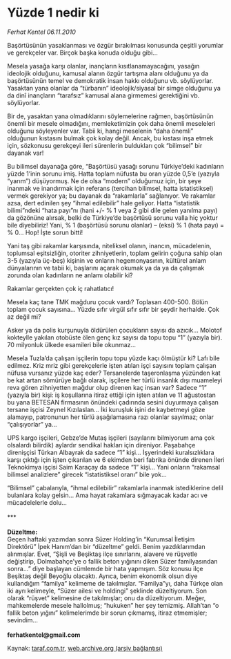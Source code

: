 # Yüzde 1 nedir ki

*Ferhat Kentel 06.11.2010*

<div class="yazi"><p>Başörtüsünün yasaklanması ve özgür bırakılması konusunda çeşitli yorumlar ve gerekçeler var. Birçok başka konuda olduğu gibi...</p>
<p>Mesela yasağa karşı olanlar, inançların kısıtlanamayacağını, yasağın ideolojik olduğunu, kamusal alanın özgür tartışma alanı olduğunu ya da başörtüsünün temel ve demokratik insan hakkı olduğunu vb. söylüyorlar. Yasaktan yana olanlar da “türbanın” ideolojik/siyasal bir simge olduğunu ya da dinî inançların “tarafsız” kamusal alana girmemesi gerektiğini vb. söylüyorlar. </p>
<p>Bir de, yasaktan yana olmadıklarını söylemelerine rağmen, başörtüsünün önemli bir mesele olmadığını, memleketimizin çok daha önemli meseleleri olduğunu söyleyenler var. Tabii ki, hangi meselenin “daha önemli” olduğunun kıstasını bulmak çok kolay değil. Ancak, bu kıstası inşa etmek için, sözkonusu gerekçeyi ileri sürenlerin buldukları çok “bilimsel” bir dayanak var!</p>
<p>Bu bilimsel dayanağa göre, “Başörtüsü yasağı sorunu Türkiye’deki kadınların yüzde 1’inin sorunu imiş. Hatta toplam nüfusta bu oran yüzde 0,5’e (yazıyla “yarım”) düşüyormuş. Ne de olsa “modern” olduğumuz için, bir şeye inanmak ve inandırmak için referans (tercihan bilimsel, hatta istatistiksel) vermek gerekiyor ya; bu dayanak da “rakamlarla” sağlanıyor. Ve rakamlar azsa, dert edinilen şey “ihmal edilebilir” hale geliyor. Hatta “istatistik bilimi”ndeki “hata payı”nı (hani +/- % 1 veya 2 gibi dile gelen yanılma payı) da gözönüne alırsak, belki de Türkiye’de başörtüsü sorunu valla hiç yoktur bile diyebiliriz! Yani, % 1 (başörtüsü sorunu olanlar) – (eksi) % 1 (hata payı) = % 0... Hop! İşte sorun bitti!</p>
<p>Yani taş gibi rakamlar karşısında, niteliksel olanın, inancın, mücadelenin, toplumsal eşitsizliğin, otoriter zihniyetlerin, toplam gelirin çoğuna sahip olan 3-5 (yazıyla üç-beş) kişinin ve onların hegemonyasının, kültürel anlam dünyalarının ve tabii ki, başlarını açarak okumak ya da ya da çalışmak zorunda olan kadınların ne anlamı olabilir ki? </p>
<p>Rakamlar gerçekten çok iç rahatlatıcı!</p>
<p>Mesela kaç tane TMK mağduru çocuk vardı? Toplasan 400-500. Bölün toplam çocuk sayısına... Yüzde sıfır virgül sıfır sıfır bir şeydir herhalde. Çok az değil mi? </p>
<p>Asker ya da polis kurşunuyla öldürülen çocukların sayısı da azıcık... Molotof kokteylle yakılan otobüste ölen genç kız sayısı da topu topu “1” (yazıyla bir). 70 milyonluk ülkede esamileri bile okunmaz...</p>
<p>Mesela Tuzla’da çalışan işçilerin topu topu yüzde kaçı ölmüştür ki? Lafı bile edilmez. Kriz mriz gibi gerekçelerle işten atılan işçi sayısını toplam çalışan nüfusa vursanız yüzde kaç eder? Tersanelerde taşeronlaşma yüzünden kat be kat artan sömürüye bağlı olarak, işçilere her türlü insanlık dışı muameleyi reva gören zihniyetten mağdur olup direnen kaç insan var? Sadece “1” (yazıyla bir) kişi: iş koşullarına itiraz ettiği için işten atılan ve 11 ağustostan bu yana BETESAN firmasının önündeki çadırında sesini duyurmaya çalışan tersane işçisi Zeynel Kızılaslan... İki kuruşluk işini de kaybetmeyi göze alamayıp, patronunun her türlü aşağılamasına razı olanlar sayılmaz; onlar “çalışıyorlar” ya... </p>
<p>UPS kargo işçileri, Gebze’de Mutaş işçileri (sayılarını bilmiyorum ama çok olsalardı bilirdik) aylardır sendikal hakları için direniyor. Paşabahçe direnişçisi Türkan Albayrak da sadece “1” kişi... İşyerindeki kuralsızlıklara karşı çıktığı için işten çıkarılan ve 6 ekimden beri fabrika önünde direnen İleri Teknokimya işçisi Saim Karaçay da sadece “1” kişi... Yani onların “rakamsal bilimsel analizlere” girecek “istatistiksel oranı” bile yok... </p>
<p>“Bilimsel” çabalarıyla, “ihmal edilebilir” rakamlarla inanmak istediklerine delil bulanlara kolay gelsin... Ama hayat rakamlara sığmayacak kadar acı ve mücadelelerle dolu...<br/><br/>***<br/><br/><b>Düzeltme:<br/></b>Geçen haftaki yazımdan sonra Süzer Holding’in “Kurumsal İletişim Direktörü” İpek Hanım’dan bir “düzeltme” geldi. Benim yazdıklarımdan alınmışlar. Evet, “Şişli ve Beşiktaş ilçe sınırlarını, alavere ve rüşvetle değiştirip, Dolmabahçe’ye o fallik beton yığınını diken Süzer familyasından sonra...” diye başlayan cümlemde bir hata yapmışım. Söz konusu ilçe Beşiktaş değil Beyoğlu olacaktı. Ayrıca, benim ekonomik olsun diye kullandığım “familya” kelimeme de takılmışlar. “Familya”yı, daha Türkçe olan iki ayrı kelimeyle, “Süzer ailesi ve holdingi” şeklinde düzeltiyorum. Son olarak “rüşvet” kelimesine de takılmışlar; onu da düzeltiyorum. Meğer, mahkemelerde mesele hallolmuş; “hukuken” her şey temizmiş. Allah’tan “o fallik beton yığını” kelimelerimde bir sorun çıkmamış, itiraz etmemişler; sevindim...<br/><br/><b>ferhatkentel@gmail.com</b></p></div>

Kaynak: [taraf.com.tr](http://www.taraf.com.tr:80/ferhat-kentel/makale-yuzde-1-nedir-ki.htm), [web.archive.org (arşiv bağlantısı)](http://web.archive.org/web/20101201231332/http://www.taraf.com.tr:80/ferhat-kentel/makale-yuzde-1-nedir-ki.htm)
